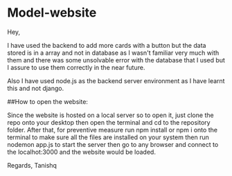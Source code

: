 # Model-website

Hey,

I have used the backend to add more cards with a button but the data stored 
is in a array and not in database as I wasn't familiar very much with them 
and there was some unsolvable error with the database that I used but I assure
to use them correctly in the near future.

Also I have used node.js as the backend server environment as I have learnt this 
and not django.

##How to open the website:

Since the website is hosted on a local server so to open it,
just clone the repo onto your desktop
then open the terminal and cd to the repository folder.
After that, for preventive measure run npm install or npm i onto the terminal to make sure all the files are installed on your system
then run nodemon app.js to start the server then go to any browser and connect to the localhot:3000 and the website would be loaded.

Regards,
Tanishq

